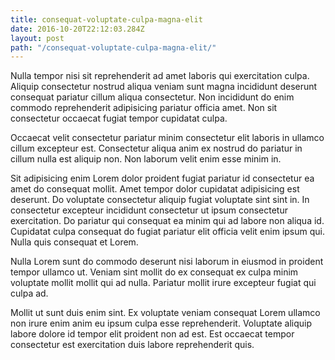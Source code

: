 ```yaml
---
title: consequat-voluptate-culpa-magna-elit
date: 2016-10-20T22:12:03.284Z
layout: post
path: "/consequat-voluptate-culpa-magna-elit/"
---
```


Nulla tempor nisi sit reprehenderit ad amet laboris qui exercitation culpa. Aliquip consectetur nostrud aliqua veniam sunt magna incididunt deserunt consequat pariatur cillum aliqua consectetur. Non incididunt do enim commodo reprehenderit adipisicing pariatur officia amet. Non sit consectetur occaecat fugiat tempor cupidatat culpa.

Occaecat velit consectetur pariatur minim consectetur elit laboris in ullamco cillum excepteur est. Consectetur aliqua anim ex nostrud do pariatur in cillum nulla est aliquip non. Non laborum velit enim esse minim in.

Sit adipisicing enim Lorem dolor proident fugiat pariatur id consectetur ea amet do consequat mollit. Amet tempor dolor cupidatat adipisicing est deserunt. Do voluptate consectetur aliquip fugiat voluptate sint sint in. In consectetur excepteur incididunt consectetur ut ipsum consectetur exercitation. Do pariatur qui consequat ea minim qui ad labore non aliqua id. Cupidatat culpa consequat do fugiat pariatur elit officia velit enim ipsum qui. Nulla quis consequat et Lorem.

Nulla Lorem sunt do commodo deserunt nisi laborum in eiusmod in proident tempor ullamco ut. Veniam sint mollit do ex consequat ex culpa minim voluptate mollit mollit qui ad nulla. Pariatur mollit irure excepteur fugiat qui culpa ad.

Mollit ut sunt duis enim sint. Ex voluptate veniam consequat Lorem ullamco non irure enim anim eu ipsum culpa esse reprehenderit. Voluptate aliquip labore dolore id tempor elit proident non ad est. Est occaecat tempor consectetur est exercitation duis labore reprehenderit quis.